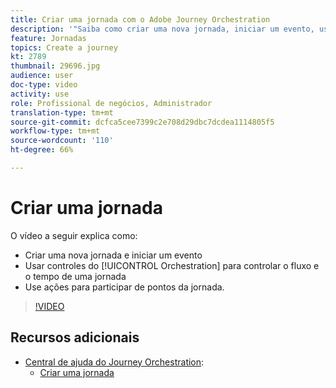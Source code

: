 ```yaml
---
title: Criar uma jornada com o Adobe Journey Orchestration
description: '"Saiba como criar uma nova jornada, iniciar um evento, usar controles de orquestrações para controlar o fluxo e o tempo de uma jornada e usar Ações para participar de pontos da jornada."'
feature: Jornadas
topics: Create a journey
kt: 2789
thumbnail: 29696.jpg
audience: user
doc-type: video
activity: use
role: Profissional de negócios, Administrador
translation-type: tm+mt
source-git-commit: dcfca5cee7399c2e708d29dbc7dcdea1114805f5
workflow-type: tm+mt
source-wordcount: '110'
ht-degree: 66%

---
```



# Criar uma jornada

O vídeo a seguir explica como:

* Criar uma nova jornada e iniciar um evento
* Usar controles do [!UICONTROL Orchestration] para controlar o fluxo e o tempo de uma jornada
* Use ações para participar de pontos da jornada.

>[!VIDEO](https://video.tv.adobe.com/v/29696?quality=12)

## Recursos adicionais

* [Central de ajuda do Journey Orchestration](https://docs.adobe.com/content/help/pt-BR/journeys/using/journey-orchestration-home.html):
   * [Criar uma jornada](https://docs.adobe.com/content/help/pt-BR/journeys/using/building-journeys/about-journey-building/journey.html)
